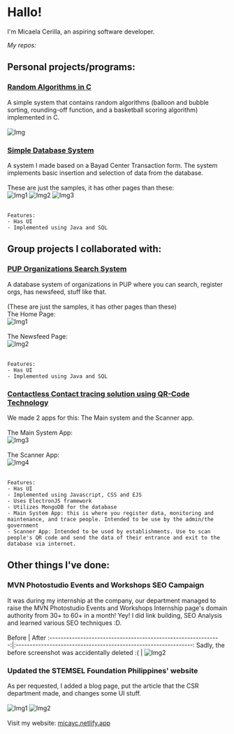 # Hallo!
I'm Micaela Cerilla, an aspiring software developer. 

*My repos:*
## Personal projects/programs:
### [Random Algorithms in C](https://github.com/Mica56/Random-Algorithms-in-C)
 A simple system that contains random algorithms (balloon and bubble sorting, rounding-off function, and a basketball scoring algorithm) implemented in C.<br/><br/>
 ![Img](https://raw.githubusercontent.com/Mica56/Mica56.github.io/main/images/algorithmsinc.png)

### [Simple Database System](https://github.com/Mica56/Simple-DB-System)
 A system I made based on a Bayad Center Transaction form. The system implements basic insertion and selection of data from the database.<br/><br/>
 These are just the samples, it has other pages than these:<br/>
![Img1](https://raw.githubusercontent.com/Mica56/Mica56.github.io/main/images/sdbs1.png) ![Img2](https://raw.githubusercontent.com/Mica56/Mica56.github.io/main/images/sdbs2.png) ![Img3](https://raw.githubusercontent.com/Mica56/Mica56.github.io/main/images/sdbs.png)<br/><br/>
```
Features:
- Has UI
- Implemented using Java and SQL
```
## Group projects I collaborated with:
### [PUP Organizations Search System](https://github.com/Mica56/OOP-Project-PUP-OrgSearch)
 A database system of organizations in PUP where you can search, register orgs, has newsfeed, stuff like that.<br/><br/>
 (These are just the samples, it has other pages than these)<br/>
 The Home Page:<br/>
 ![Img1](https://raw.githubusercontent.com/Mica56/Mica56.github.io/main/images/orgsearch1.png)<br/><br/>
 The Newsfeed Page:<br/>
 ![Img2](https://raw.githubusercontent.com/Mica56/Mica56.github.io/main/images/orgsearch2.png)<br/><br/>
```
Features:
- Has UI
- Implemented using Java and SQL
```
### [Contactless Contact tracing solution using QR-Code Technology](https://github.com/Mica56/CCTS)
 We made 2 apps for this: The Main system and the Scanner app.<br/><br/>
 The Main System App:<br/>
 ![Img3](https://raw.githubusercontent.com/Mica56/Mica56.github.io/main/images/240742352_363574398594415_1557189136392541776_n.jpg)<br/><br/>
 The Scanner App:<br/>
 ![Img4](https://raw.githubusercontent.com/Mica56/Mica56.github.io/main/images/240738925_763746577714721_4837905605516149621_n.jpg)<br/><br/>
 ```
Features:
- Has UI
- Implemented using Javascript, CSS and EJS
- Uses ElectronJS framework
- Utilizes MongoDB for the database
- Main System App: this is where you register data, monitoring and maintenance, and trace people. Intended to be use by the admin/the government
- Scanner App: Intended to be used by establishments. Use to scan people's QR code and send the data of their entrance and exit to the database via internet.
```
## Other things I've done:
### MVN Photostudio Events and Workshops SEO Campaign
It was during my internship at the company, our department managed to raise the MVN Photostudio Events and Workshops Internship page's domain authority from 30+ to 60+ in a month! Yey! I did link building, SEO Analysis and learned various SEO techniques :D.<br/><br/>
                          Before                               |                             After
:-------------------------------------------------------------:|:---------------------------------------------------------------:
     Sadly, the before screenshot was accidentally deleted :(  |  ![Img2](https://raw.githubusercontent.com/Mica56/Mica56.github.io/main/images/242272135_208463764604609_9001079022268625827_n.png)
### Updated the STEMSEL Foundation Philippines' website
As per requested, I added a blog page, put the article that the CSR department made, and changes some UI stuff.<br/><br/>
![Img1](https://raw.githubusercontent.com/Mica56/Mica56.github.io/main/images/stemsel.png) ![Img2](https://raw.githubusercontent.com/Mica56/Mica56.github.io/main/images/stemsel1.png)<br/><br/>
Visit my website: [micayc.netlify.app](https://micayc.netlify.app/)
